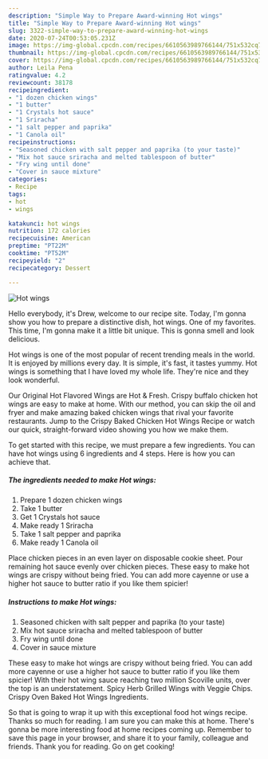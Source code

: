 ```yaml
---
description: "Simple Way to Prepare Award-winning Hot wings"
title: "Simple Way to Prepare Award-winning Hot wings"
slug: 3322-simple-way-to-prepare-award-winning-hot-wings
date: 2020-07-24T00:53:05.231Z
image: https://img-global.cpcdn.com/recipes/6610563989766144/751x532cq70/hot-wings-recipe-main-photo.jpg
thumbnail: https://img-global.cpcdn.com/recipes/6610563989766144/751x532cq70/hot-wings-recipe-main-photo.jpg
cover: https://img-global.cpcdn.com/recipes/6610563989766144/751x532cq70/hot-wings-recipe-main-photo.jpg
author: Leila Pena
ratingvalue: 4.2
reviewcount: 38178
recipeingredient:
- "1 dozen chicken wings"
- "1 butter"
- "1 Crystals hot sauce"
- "1 Sriracha"
- "1 salt pepper and paprika"
- "1 Canola oil"
recipeinstructions:
- "Seasoned chicken with salt pepper and paprika (to your taste)"
- "Mix hot sauce sriracha and melted tablespoon of butter"
- "Fry wing until done"
- "Cover in sauce mixture"
categories:
- Recipe
tags:
- hot
- wings

katakunci: hot wings 
nutrition: 172 calories
recipecuisine: American
preptime: "PT22M"
cooktime: "PT52M"
recipeyield: "2"
recipecategory: Dessert

---
```



![Hot wings](https://img-global.cpcdn.com/recipes/6610563989766144/751x532cq70/hot-wings-recipe-main-photo.jpg)

Hello everybody, it's Drew, welcome to our recipe site. Today, I'm gonna show you how to prepare a distinctive dish, hot wings. One of my favorites. This time, I'm gonna make it a little bit unique. This is gonna smell and look delicious.

Hot wings is one of the most popular of recent trending meals in the world. It is enjoyed by millions every day. It is simple, it's fast, it tastes yummy. Hot wings is something that I have loved my whole life. They're nice and they look wonderful.

Our Original Hot Flavored Wings are Hot &amp; Fresh. Crispy buffalo chicken hot wings are easy to make at home. With our method, you can skip the oil and fryer and make amazing baked chicken wings that rival your favorite restaurants. Jump to the Crispy Baked Chicken Hot Wings Recipe or watch our quick, straight-forward video showing you how we make them.


To get started with this recipe, we must prepare a few ingredients. You can have hot wings using 6 ingredients and 4 steps. Here is how you can achieve that.

<!--inarticleads1-->

##### The ingredients needed to make Hot wings:

1. Prepare 1 dozen chicken wings
1. Take 1 butter
1. Get 1 Crystals hot sauce
1. Make ready 1 Sriracha
1. Take 1 salt pepper and paprika
1. Make ready 1 Canola oil


Place chicken pieces in an even layer on disposable cookie sheet. Pour remaining hot sauce evenly over chicken pieces. These easy to make hot wings are crispy without being fried. You can add more cayenne or use a higher hot sauce to butter ratio if you like them spicier! 

<!--inarticleads2-->

##### Instructions to make Hot wings:

1. Seasoned chicken with salt pepper and paprika (to your taste)
1. Mix hot sauce sriracha and melted tablespoon of butter
1. Fry wing until done
1. Cover in sauce mixture


These easy to make hot wings are crispy without being fried. You can add more cayenne or use a higher hot sauce to butter ratio if you like them spicier! With their hot wing sauce reaching two million Scoville units, over the top is an understatement. Spicy Herb Grilled Wings with Veggie Chips. Crispy Oven Baked Hot Wings Ingredients. 

So that is going to wrap it up with this exceptional food hot wings recipe. Thanks so much for reading. I am sure you can make this at home. There's gonna be more interesting food at home recipes coming up. Remember to save this page in your browser, and share it to your family, colleague and friends. Thank you for reading. Go on get cooking!
